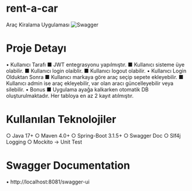 # **rent-a-car**
Araç Kiralama Uygulaması
![Swagger](C:/Users/murat/Downloads/SS-rentacar.png)

# Proje Detayı
&bull; Kullanıcı Tarafı
     &#x25A0; JWT entegrasyonu yapılmıştır.
     &#x25A0; Kullanıcı sisteme üye olabilir.
     &#x25A0; Kullanıcı login olaiblir.
     &#x25A0; Kullanıcı logout olabilir.
&bull; Kullanıcı Login Olduktan Sonra
     &#x25A0; Kullanıcı markaya göre araç seçip sepete ekleyebilir.
     &#x25A0; Kullanıcı admin ise araç ekleyebilir, var olan aracı güncelleyebilir veya silebilir.
&bull; Bonus
    &#x25A0; Uygulama ayağa kalkarken otomatik DB oluşturulmaktadır. Her tabloya en az 2 kayıt atılmıştır.



# Kullanılan Teknolojiler  
&#x25cb; Java 17+
&#x25cb; Maven 4.0+
&#x25cb; Spring-Boot 3.1.5+
&#x25cb; Swagger Doc
&#x25cb; Slf4j Logging
&#x25cb; Mockito -> Unit Test

# Swagger Documentation
&bull; http://localhost:8081/swagger-ui



 
